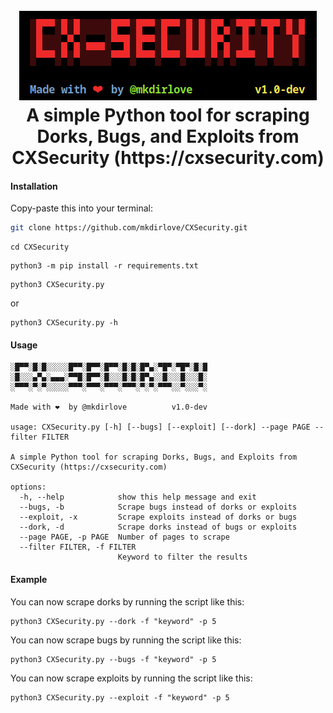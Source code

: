 <h1 align="center">
  <br>
  <a href="https://github.com/mkdirlove/CXSecurity"><img src="https://github.com/mkdirlove/CXSecurity/blob/main/logo.png" alt="CXSecurity"></a>
  <br>
  A simple Python tool for scraping Dorks, Bugs, and Exploits from CXSecurity (https://cxsecurity.com)
  <br>
</h1>

#### Installation

Copy-paste this into your terminal:

```sh
git clone https://github.com/mkdirlove/CXSecurity.git
```
```
cd CXSecurity
```
```
python3 -m pip install -r requirements.txt
```
```
python3 CXSecurity.py
```
or
```
python3 CXSecurity.py -h
```
#### Usage
```   
░█▀▀░█░█░░░░░█▀▀░█▀▀░█▀▀░█░█░█▀▄░▀█▀░▀█▀░█░█
░█░░░▄▀▄░▄▄▄░▀▀█░█▀▀░█░░░█░█░█▀▄░░█░░░█░░░█░
░▀▀▀░▀░▀░░░░░▀▀▀░▀▀▀░▀▀▀░▀▀▀░▀░▀░▀▀▀░░▀░░░▀░ 

Made with ❤️  by @mkdirlove          v1.0-dev

usage: CXSecurity.py [-h] [--bugs] [--exploit] [--dork] --page PAGE --filter FILTER

A simple Python tool for scraping Dorks, Bugs, and Exploits from CXSecurity (https://cxsecurity.com)

options:
  -h, --help            show this help message and exit
  --bugs, -b            Scrape bugs instead of dorks or exploits
  --exploit, -x         Scrape exploits instead of dorks or bugs
  --dork, -d            Scrape dorks instead of bugs or exploits
  --page PAGE, -p PAGE  Number of pages to scrape
  --filter FILTER, -f FILTER
                        Keyword to filter the results
```
#### Example

You can now scrape dorks by running the script like this:
```
python3 CXSecurity.py --dork -f "keyword" -p 5
```

You can now scrape bugs by running the script like this:
```
python3 CXSecurity.py --bugs -f "keyword" -p 5
```

You can now scrape exploits by running the script like this:
```
python3 CXSecurity.py --exploit -f "keyword" -p 5
```
